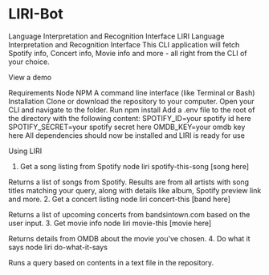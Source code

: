 # LIRI-Bot

Language Interpretation and Recognition Interface
LIRI
Language Interpretation and Recognition Interface
This CLI application will fetch Spotify info, Concert info, Movie info and more - all right from the CLI of your choice.

View a demo 

Requirements
Node
NPM
A command line interface (like Terminal or Bash)
Installation
Clone or download the repository to your computer.
Open your CLI and navigate to the folder.
Run npm install
Add a .env file to the root of the directory with the following content:
SPOTIFY_ID=your spotify id here
SPOTIFY_SECRET=your spotify secret here
OMDB_KEY=your omdb key here
All dependencies should now be installed and LIRI is ready for use

Using LIRI
1. Get a song listing from Spotify
node liri spotify-this-song [song here]

Returns a list of songs from Spotify. Results are from all artists with song titles matching your query, along with details like album, Spotify preview link and more.
2. Get a concert listing
node liri concert-this [band here]

Returns a list of upcoming concerts from bandsintown.com based on the user input.
3. Get movie info
node liri movie-this [movie here]

Returns details from OMDB about the movie you've chosen.
4. Do what it says
node liri do-what-it-says

Runs a query based on contents in a text file in the repository.
